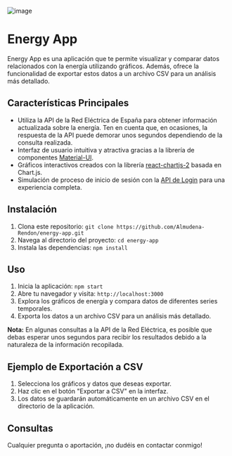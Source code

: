 ![image](https://github.com/Almudena-Rendon/energy-app/assets/126793941/8bcc9ceb-3464-489d-a67d-38392e7f11af)


# Energy App

Energy App es una aplicación que te permite visualizar y comparar datos relacionados con la energía utilizando gráficos. Además, ofrece la funcionalidad de exportar estos datos a un archivo CSV para un análisis más detallado.

## Características Principales

- Utiliza la API de la Red Eléctrica de España para obtener información actualizada sobre la energía. Ten en cuenta que, en ocasiones, la respuesta de la API puede demorar unos segundos dependiendo de la consulta realizada.
- Interfaz de usuario intuitiva y atractiva gracias a la librería de componentes [Material-UI](https://material-ui.com/).
- Gráficos interactivos creados con la librería [react-chartjs-2](https://github.com/reactchartjs/react-chartjs-2) basada en Chart.js.
- Simulación de proceso de inicio de sesión con la [API de Login](https://fakestoreapi.com/docs) para una experiencia completa.

## Instalación

1. Clona este repositorio: `git clone https://github.com/Almudena-Rendon/energy-app.git`
2. Navega al directorio del proyecto: `cd energy-app`
3. Instala las dependencias: `npm install`

## Uso

1. Inicia la aplicación: `npm start`
2. Abre tu navegador y visita: `http://localhost:3000`
3. Explora los gráficos de energía y compara datos de diferentes series temporales.
4. Exporta los datos a un archivo CSV para un análisis más detallado.

**Nota:** En algunas consultas a la API de la Red Eléctrica, es posible que debas esperar unos segundos para recibir los resultados debido a la naturaleza de la información recopilada.

## Ejemplo de Exportación a CSV

1. Selecciona los gráficos y datos que deseas exportar.
2. Haz clic en el botón "Exportar a CSV" en la interfaz.
3. Los datos se guardarán automáticamente en un archivo CSV en el directorio de la aplicación.

## Consultas

 Cualquier pregunta o aportación, ¡no dudéis en contactar conmigo!
